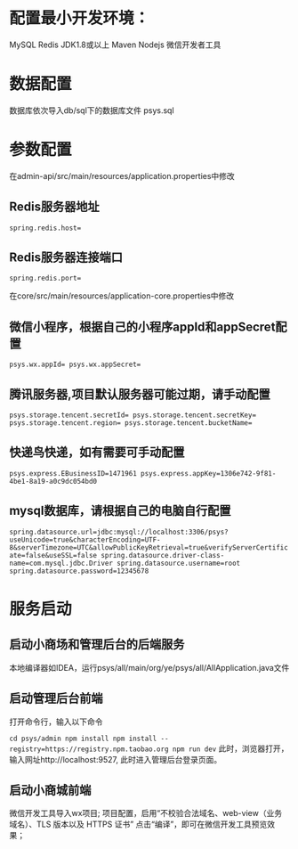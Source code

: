 # 配置最小开发环境：

MySQL
Redis
JDK1.8或以上
Maven
Nodejs
微信开发者工具

# 数据配置
数据库依次导入db/sql下的数据库文件
psys.sql

# 参数配置
在admin-api/src/main/resources/application.properties中修改
## Redis服务器地址
`spring.redis.host=`
## Redis服务器连接端口
`spring.redis.port=`

在core/src/main/resources/application-core.properties中修改

## 微信小程序，根据自己的小程序appId和appSecret配置
`psys.wx.appId=
psys.wx.appSecret=`

## 腾讯服务器,项目默认服务器可能过期，请手动配置
`psys.storage.tencent.secretId=
psys.storage.tencent.secretKey=
psys.storage.tencent.region=
psys.storage.tencent.bucketName=`

## 快递鸟快递，如有需要可手动配置
`psys.express.EBusinessID=1471961
psys.express.appKey=1306e742-9f81-4be1-8a19-a0c9dc054bd0`

## mysql数据库，请根据自己的电脑自行配置
`spring.datasource.url=jdbc:mysql://localhost:3306/psys?useUnicode=true&characterEncoding=UTF-8&serverTimezone=UTC&allowPublicKeyRetrieval=true&verifyServerCertificate=false&useSSL=false
spring.datasource.driver-class-name=com.mysql.jdbc.Driver
spring.datasource.username=root
spring.datasource.password=12345678`

# 服务启动
## 启动小商场和管理后台的后端服务

本地编译器如IDEA，运行psys/all/main/org/ye/psys/all/AllApplication.java文件

## 启动管理后台前端

打开命令行，输入以下命令

`cd psys/admin
npm install
npm install --registry=https://registry.npm.taobao.org
npm run dev`
此时，浏览器打开，输入网址http://localhost:9527, 此时进入管理后台登录页面。

## 启动小商城前端

微信开发工具导入wx项目;
项目配置，启用“不校验合法域名、web-view（业务域名）、TLS 版本以及 HTTPS 证书”
点击“编译”，即可在微信开发工具预览效果；



